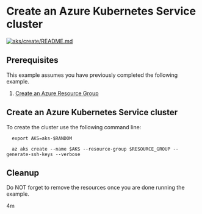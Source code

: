 
# Create an Azure Kubernetes Service cluster

[![aks/create/README.md](https://github.com/Azure-Samples/java-on-azure-examples/actions/workflows/aks_create_README_md.yml/badge.svg)](https://github.com/Azure-Samples/java-on-azure-examples/actions/workflows/aks_create_README_md.yml)

## Prerequisites

This example assumes you have previously completed the following example.

1. [Create an Azure Resource Group](../../group/create/)

## Create an Azure Kubernetes Service cluster

<!-- workflow.include(../../group/create/README.md) -->

To create the cluster use the following command line:

```shell
  export AKS=aks-$RANDOM

  az aks create --name $AKS --resource-group $RESOURCE_GROUP --generate-ssh-keys --verbose 
```

## Cleanup

Do NOT forget to remove the resources once you are done running the example.

4m
